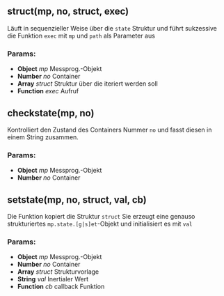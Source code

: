 

<!-- Start ./lib/walk.js -->

## struct(mp, no, struct, exec)

Läuft in sequenzieller Weise
über die ```state``` Struktur
und führt sukzessive die Funktion
```exec``` mit ```mp``` und ```path```
als Parameter aus

### Params: 

* **Object** *mp* Messprog.-Objekt
* **Number** *no* Container
* **Array** *struct* Struktur über die iteriert werden soll
* **Function** *exec* Aufruf

## checkstate(mp, no)

Kontrolliert den Zustand des Containers
Nummer ```no``` und fasst diesen in einem
String zusammen.

### Params: 

* **Object** *mp* Messprog.-Objekt
* **Number** *no* Container

## setstate(mp, no, struct, val, cb)

Die Funktion kopiert die Struktur ```struct```
Sie erzeugt eine genauso strukturiertes
```mp.state.[g|s]et```-Objekt und initialisiert
es mit ```val```

### Params: 

* **Object** *mp* Messprog.-Objekt
* **Number** *no* Container
* **Array** *struct* Strukturvorlage
* **String** *val* Inertialer Wert
* **Function** *cb* callback Funktion

<!-- End ./lib/walk.js -->

